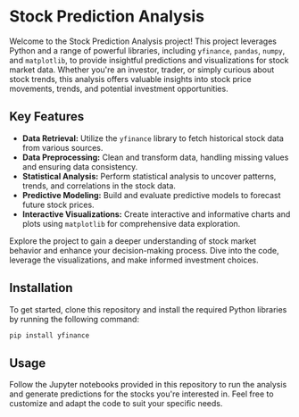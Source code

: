 # Stock Prediction Analysis

Welcome to the Stock Prediction Analysis project! This project leverages Python and a range of powerful libraries, including `yfinance`, `pandas`, `numpy`, and `matplotlib`, to provide insightful predictions and visualizations for stock market data. Whether you're an investor, trader, or simply curious about stock trends, this analysis offers valuable insights into stock price movements, trends, and potential investment opportunities.

## Key Features

- **Data Retrieval:** Utilize the `yfinance` library to fetch historical stock data from various sources.
- **Data Preprocessing:** Clean and transform data, handling missing values and ensuring data consistency.
- **Statistical Analysis:** Perform statistical analysis to uncover patterns, trends, and correlations in the stock data.
- **Predictive Modeling:** Build and evaluate predictive models to forecast future stock prices.
- **Interactive Visualizations:** Create interactive and informative charts and plots using `matplotlib` for comprehensive data exploration.

Explore the project to gain a deeper understanding of stock market behavior and enhance your decision-making process. Dive into the code, leverage the visualizations, and make informed investment choices.

## Installation

To get started, clone this repository and install the required Python libraries by running the following command:

```bash
pip install yfinance
```

## Usage

Follow the Jupyter notebooks provided in this repository to run the analysis and generate predictions for the stocks you're interested in. Feel free to customize and adapt the code to suit your specific needs.
